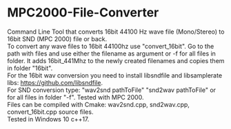 # MPC2000-File-Converter

Command Line Tool that converts 16bit 44100 Hz wave file (Mono/Stereo) to 16bit SND (MPC 2000) file or back. <br/>
To convert any wave files to 16bit 44100hz use "convert_16bit". Go to the path with files and use either the filename as argument or -f  for all files in folder. It adds 16bit_441Mhz to the newly created filenames and copies them in folder "16bit". <br/> 
For the 16bit wav conversion you need to install libsndfile and libsamplerate libs: https://github.com/libsndfile. <br/>
For SND conversion type: "wav2snd pathToFile" "snd2wav pathToFile" or for all files in folder "-f". Tested with MPC 2000. <br/> 
Files can be compiled with Cmake:  wav2snd.cpp, snd2wav.cpp,  convert_16bit.cpp source files. <br/>
Tested in Windows 10 c++17.



